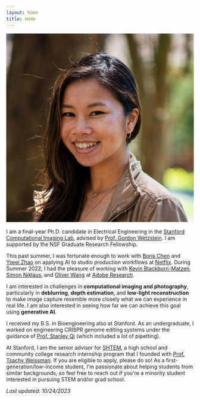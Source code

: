 ```yaml
---
layout: home
title: Home
---
```

![](assets/img/headshot.png)

I am a final-year Ph.D. candidate in Electrical Engineering in the [Stanford Computational Imaging Lab](https://www.computationalimaging.org/), 
advised by [Prof. Gordon Wetzstein](https://stanford.edu/~gordonwz/). I am supported by the NSF Graduate Research Fellowship. 

This past summer, I was fortunate enough to work with [Boris Chen](https://www.linkedin.com/in/boris-chen-b921a214) and [Yiwei Zhao](https://www.linkedin.com/in/evan-yiwei-zhao-18584a105/) on applying AI to studio production workflows at [Netflix](https://research.netflix.com/). During Summer 2022, I had the pleasure of working with [Kevin Blackburn-Matzen](http://kmatzen.com/), [Simon Niklaus](https://sniklaus.com/welcome), and [Oliver Wang](http://www.oliverwang.info/) at [Adobe Research](https://research.adobe.com/).

I am interested in challenges in **computational imaging and photography**, particularly in **deblurring**, **depth estimation**, and **low-light reconstruction** to make image capture resemble more closely what we can experience in real life. I am also interested in seeing how far we can achieve this goal using **generative AI**.

I received my B.S. in Bioengineering also at Stanford. As an undergraduate,
I worked on engineering CRISPR genome editing systems under the guidance of [Prof. Stanley Qi](https://med.stanford.edu/qilab/home.html) (which included a *lot* of pipetting). 

At Stanford, I am the senior advisor for [SHTEM](https://compression.stanford.edu/outreach/stem2shtem-summer-internships-high-schoolers-and-community-college-students), a high school and community college research internship program that I founded with [Prof. Tsachy Weissman](https://web.stanford.edu/~tsachy/). If you are eligible to apply, please do so! As a first-generation/low-income student, I'm passionate about helping students from similar backgrounds, so feel free to reach out if you're a minority student interested in pursuing STEM and/or grad school.

*Last updated: 10/24/2023*
